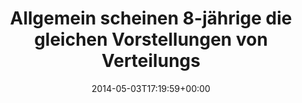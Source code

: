 ---
retweeted: false
source: <a href="http://www.myplume.com/" rel="nofollow">Plume for Android</a>
entities:
  hashtags: []
  symbols: []
  user_mentions: []
  urls: []
display_text_range:
- '0'
- '133'
favorite_count: '3'
id_str: '462642740095123456'
truncated: false
retweet_count: '4'
id: '462642740095123456'
created_at: Sat May 03 17:19:59 +0000 2014
favorited: false
full_text: Allgemein scheinen 8-jährige die gleichen Vorstellungen von Verteilungsgerechtigkeit
  zu haben, wie ein durchschnittlicher FDP-Wähler.
lang: de
tags:
- pesos/twitter
date: '2014-05-03T17:19:59+00:00'
src: https://twitter.com/bascht/status/462642740095123456
original_url: https://twitter.com/bascht/status/462642740095123456
type: twitter_tweet
text: Allgemein scheinen 8-jährige die gleichen Vorstellungen von Verteilungsgerechtigkeit
  zu haben, wie ein durchschnittlicher FDP-Wähler.
title: Allgemein scheinen 8-jährige die gleichen Vorstellungen von Verteilungs

---